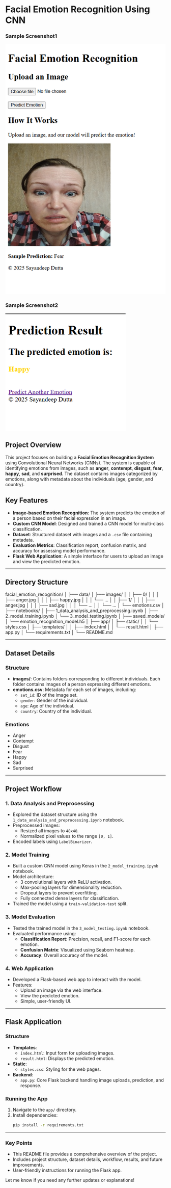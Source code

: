 # Facial Emotion Recognition Using CNN

### Sample Screenshot1
![Sample Input](./screenshot/pic1.png)

### Sample Screenshot2
![Sample Output](./screenshot/pic2.png)


## Project Overview
This project focuses on building a **Facial Emotion Recognition System** using Convolutional Neural Networks (CNNs). The system is capable of identifying emotions from images, such as **anger**, **contempt**, **disgust**, **fear**, **happy**, **sad**, and **surprised**. The dataset contains images categorized by emotions, along with metadata about the individuals (age, gender, and country).

## Key Features
- **Image-based Emotion Recognition**: The system predicts the emotion of a person based on their facial expression in an image.
- **Custom CNN Model**: Designed and trained a CNN model for multi-class classification.
- **Dataset**: Structured dataset with images and a `.csv` file containing metadata.
- **Evaluation Metrics**: Classification report, confusion matrix, and accuracy for assessing model performance.
- **Flask Web Application**: A simple interface for users to upload an image and view the predicted emotion.

---

## Directory Structure

facial_emotion_recognition/ │ ├── data/ │ ├── images/ │ │ ├── 0/ │ │ │ ├── anger.jpg │ │ │ ├── happy.jpg │ │ │ └── ... │ │ ├── 1/ │ │ │ ├── anger.jpg │ │ │ ├── sad.jpg │ │ │ └── ... │ │ └── ... │ └── emotions.csv │ ├── notebooks/ │ ├── 1_data_analysis_and_preprocessing.ipynb │ ├── 2_model_training.ipynb │ └── 3_model_testing.ipynb │ ├── saved_models/ │ └── emotion_recognition_model.h5 │ ├── app/ │ ├── static/ │ │ └── styles.css │ ├── templates/ │ │ ├── index.html │ │ └── result.html │ ├── app.py │ └── requirements.txt │ └── README.md


---

## Dataset Details

### Structure
- **images/**: Contains folders corresponding to different individuals. Each folder contains images of a person expressing different emotions.
- **emotions.csv**: Metadata for each set of images, including:
  - `set_id`: ID of the image set.
  - `gender`: Gender of the individual.
  - `age`: Age of the individual.
  - `country`: Country of the individual.

### Emotions
- Anger
- Contempt
- Disgust
- Fear
- Happy
- Sad
- Surprised

---

## Project Workflow

### 1. **Data Analysis and Preprocessing**
- Explored the dataset structure using the `1_data_analysis_and_preprocessing.ipynb` notebook.
- Preprocessed images:
  - Resized all images to `48x48`.
  - Normalized pixel values to the range `[0, 1]`.
- Encoded labels using `LabelBinarizer`.

### 2. **Model Training**
- Built a custom CNN model using Keras in the `2_model_training.ipynb` notebook.
- Model architecture:
  - 3 convolutional layers with ReLU activation.
  - Max-pooling layers for dimensionality reduction.
  - Dropout layers to prevent overfitting.
  - Fully connected dense layers for classification.
- Trained the model using a `train-validation-test` split.

### 3. **Model Evaluation**
- Tested the trained model in the `3_model_testing.ipynb` notebook.
- Evaluated performance using:
  - **Classification Report**: Precision, recall, and F1-score for each emotion.
  - **Confusion Matrix**: Visualized using Seaborn heatmap.
  - **Accuracy**: Overall accuracy of the model.

### 4. **Web Application**
- Developed a Flask-based web app to interact with the model.
- Features:
  - Upload an image via the web interface.
  - View the predicted emotion.
  - Simple, user-friendly UI.

---

## Flask Application

### Structure
- **Templates**:
  - `index.html`: Input form for uploading images.
  - `result.html`: Displays the predicted emotion.
- **Static**:
  - `styles.css`: Styling for the web pages.
- **Backend**:
  - `app.py`: Core Flask backend handling image uploads, prediction, and response.

### Running the App
1. Navigate to the `app/` directory.
2. Install dependencies:
   ```bash
   pip install -r requirements.txt
---

### Key Points
- This README file provides a comprehensive overview of the project.
- Includes project structure, dataset details, workflow, results, and future improvements.
- User-friendly instructions for running the Flask app.

Let me know if you need any further updates or explanations!
